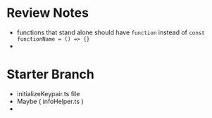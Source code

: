 # Review Notes

- functions that stand alone should have `function` instead of `const functionName = () => {}`
- 
  
# Starter Branch
- initializeKeypair.ts file
- Maybe ( infoHelper.ts )
- 